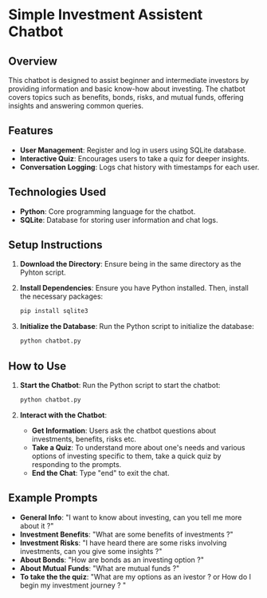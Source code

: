 # Simple Investment Assistent Chatbot

## Overview

This chatbot is designed to assist beginner and intermediate investors by providing information and basic know-how about investing. The chatbot covers topics such as benefits, bonds, risks, and mutual funds, offering insights and answering common queries.

## Features

- **User Management**: Register and log in users using SQLite database.
- **Interactive Quiz**: Encourages users to take a quiz for deeper insights.
- **Conversation Logging**: Logs chat history with timestamps for each user.

## Technologies Used

- **Python**: Core programming language for the chatbot.
- **SQLite**: Database for storing user information and chat logs.

## Setup Instructions

1. **Download the Directory**: 
    Ensure being in the same directory as the Pyhton script.
    

2. **Install Dependencies**:
    Ensure you have Python installed. Then, install the necessary packages:
    ```sh
    pip install sqlite3
    ```

3. **Initialize the Database**:
    Run the Python script to initialize the database:
    ```sh
    python chatbot.py
    ```

## How to Use

1. **Start the Chatbot**:
    Run the Python script to start the chatbot:
    ```sh
    python chatbot.py
    ```

2. **Interact with the Chatbot**:
    - **Get Information**: Users ask the chatbot questions about investments, benefits, risks etc.
    - **Take a Quiz**: To understand more about one's needs and various options of investing specific to them, take a quick quiz by responding to the prompts.
    - **End the Chat**: Type "end" to exit the chat.

## Example Prompts

- **General Info**: "I want to know about investing, can you tell me more about it ?"
- **Investment Benefits**: "What are some benefits of investments ?"
- **Investment Risks**: "I have heard there are some risks involving investments, can you give some insights ?"
- **About Bonds**: "How are bonds as an investing option ?"
- **About Mutual Funds**: "What are mutual funds ?"
- **To take the the quiz**: "What are my options as an ivestor ? or How do I begin my investment journey ? "
